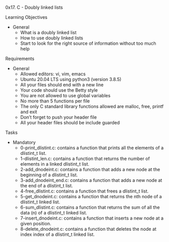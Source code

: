0x17. C - Doubly linked lists

Learning Objectives
- General
	- What is a doubly linked list
	- How to use doubly linked lists
	- Start to look for the right source of information without too much help

Requirements
- General
	- Allowed editors: vi, vim, emacs
	- Ubuntu 20.04 LTS using python3 (version 3.8.5)
	- All your files should end with a new line
	- Your code should use the Betty style
	- You are not allowed to use global variables
	- No more than 5 functions per file
	- The only C standard library functions allowed are malloc, free, printf and exit
	- Don’t forget to push your header file
	- All your header files should be include guarded

Tasks
- Mandatory
	- 0-print_dlistint.c: contains a function that prints all the elements of a dlistint_t list.
	- 1-dlistint_len.c: contains a function that returns the number of elements in a linked dlistint_t list.
	- 2-add_dnodeint.c: contains a function that adds a new node at the beginning of a dlistint_t list.
	- 3-add_dnodeint_end.c: contains a function that adds a new node at the end of a dlistint_t list.
	- 4-free_dlistint.c: contains a function that frees a dlistint_t list.
	- 5-get_dnodeint.c: contains a function that returns the nth node of a dlistint_t linked list.
	- 6-sum_dlistint.c: contains a function that returns the sum of all the data (n) of a dlistint_t linked list.
	- 7-insert_dnodeint.c: contains a function that inserts a new node at a given position.
	- 8-delete_dnodeint.c: contains a function that deletes the node at index index of a dlistint_t linked list.
